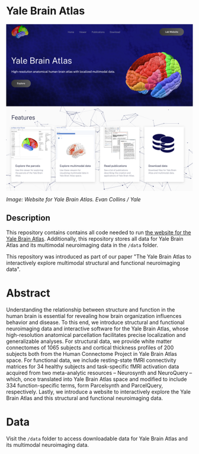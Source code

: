 # Yale Brain Atlas

<p align="center">
  <img src="homepage.png" alt="alt text" width="800px" align="middle"/>
</p>

*Image: Website for Yale Brain Atlas. Evan Collins / Yale*

## Description

This repository contains contains all code needed to run [the website for the Yale Brain Atlas](https://yalebrainatlas.github.io/YaleBrainAtlas/). Additionally, this repository stores all data for Yale Brain Atlas and its multimodal neuroimaging data in the `/data` folder.

This repository was introduced as part of our paper "The Yale Brain Atlas to interactively explore multimodal structural and functional neuroimaging data".



# Abstract

Understanding the relationship between structure and function in the human brain is essential for revealing how brain organization influences behavior and disease. To this end, we introduce structural and functional neuroimaging data and interactive software for the Yale Brain Atlas, whose high-resolution anatomical parcellation facilitates precise localization and generalizable analyses. For structural data, we provide white matter connectomes of 1065 subjects and cortical thickness profiles of 200 subjects both from the Human Connectome Project in Yale Brain Atlas space. For functional data, we include resting-state fMRI connectivity matrices for 34 healthy subjects and task-specific fMRI activation data acquired from two meta-analytic resources – Neurosynth and NeuroQuery – which, once translated into Yale Brain Atlas space and modified to include 334 function-specific terms, form Parcelsynth and ParcelQuery, respectively. Lastly, we introduce a website to interactively explore the Yale Brain Atlas and this structural and functional neuroimaging data.



# Data

Visit the `/data` folder to access downloadable data for Yale Brain Atlas and its multimodal neuroimaging data.
